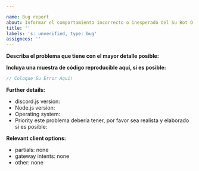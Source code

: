 ```yaml
---

name: Bug report
about: Informar el comportamiento incorrecto o inesperado del Su Bot O Errores
title: ''
labels: 's: unverified, type: bug'
assignees: ''
---
```

<!-- Use Discord para preguntas: https://discord.gg/TvBXwYbW4y -->

**Describa el problema que tiene con el mayor detalle posible:**

**Incluya una muestra de código reproducible aquí, si es posible:**

```js
// Coloque Su Error Aqui!
```

**Further details:**

- discord.js version:
- Node.js version:
- Operating system:
- Priority este problema debería tener, por favor sea realista y elaborado si es posible:

**Relevant client options:**

- partials: none
- gateway intents: none
- other: none

<!--
Elimine el comentario y complete el hash de confirmación si esto se aplica a usted:
(Si bien no es un requisito probar su problema en la rama maestra, nos facilitaría mucho la solución del problema, así que hágalo si es posible).

-->
